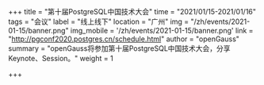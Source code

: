 +++
title = "第十届PostgreSQL中国技术大会"
time = "2021/01/15-2021/01/16"
tags = "会议"
label = "线上线下"
location = "广州"
img = "/zh/events/2021-01-15/banner.png"
img_mobile = '/zh/events/2021-01-15/banner.png'
link = "http://pgconf2020.postgres.cn/schedule.html"
author = "openGauss"
summary = "openGauss将参加第十届PostgreSQL中国技术大会，分享Keynote、Session。"
weight = 1

+++




